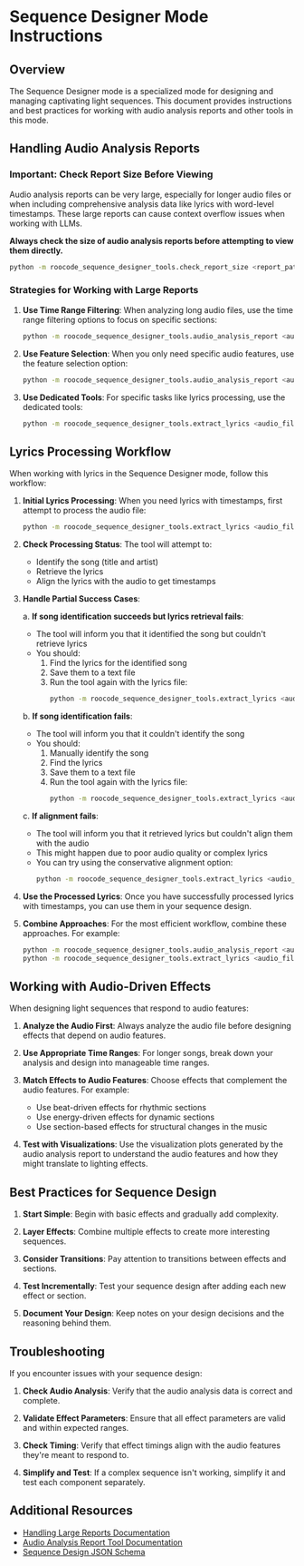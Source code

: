 # Sequence Designer Mode Instructions

## Overview

The Sequence Designer mode is a specialized mode for designing and managing captivating light sequences. This document provides instructions and best practices for working with audio analysis reports and other tools in this mode.

## Handling Audio Analysis Reports

### Important: Check Report Size Before Viewing

Audio analysis reports can be very large, especially for longer audio files or when including comprehensive analysis data like lyrics with word-level timestamps. These large reports can cause context overflow issues when working with LLMs.

**Always check the size of audio analysis reports before attempting to view them directly.**

```bash
python -m roocode_sequence_designer_tools.check_report_size <report_path>
```

### Strategies for Working with Large Reports

1. **Use Time Range Filtering**: When analyzing long audio files, use the time range filtering options to focus on specific sections:
   ```bash
   python -m roocode_sequence_designer_tools.audio_analysis_report <audio_file> --start-time 0 --end-time 60
   ```

2. **Use Feature Selection**: When you only need specific audio features, use the feature selection option:
   ```bash
   python -m roocode_sequence_designer_tools.audio_analysis_report <audio_file> --features beats,sections
   ```

3. **Use Dedicated Tools**: For specific tasks like lyrics processing, use the dedicated tools:
   ```bash
   python -m roocode_sequence_designer_tools.extract_lyrics <audio_file>
   ```

## Lyrics Processing Workflow

When working with lyrics in the Sequence Designer mode, follow this workflow:

1. **Initial Lyrics Processing**: When you need lyrics with timestamps, first attempt to process the audio file:
   ```bash
   python -m roocode_sequence_designer_tools.extract_lyrics <audio_file> --output lyrics.json
   ```

2. **Check Processing Status**: The tool will attempt to:
   - Identify the song (title and artist)
   - Retrieve the lyrics
   - Align the lyrics with the audio to get timestamps

3. **Handle Partial Success Cases**:

   a. **If song identification succeeds but lyrics retrieval fails**:
      - The tool will inform you that it identified the song but couldn't retrieve lyrics
      - You should:
        1. Find the lyrics for the identified song
        2. Save them to a text file
        3. Run the tool again with the lyrics file:
           ```bash
           python -m roocode_sequence_designer_tools.extract_lyrics <audio_file> --lyrics-file lyrics.txt --output lyrics.json
           ```

   b. **If song identification fails**:
      - The tool will inform you that it couldn't identify the song
      - You should:
        1. Manually identify the song
        2. Find the lyrics
        3. Save them to a text file
        4. Run the tool again with the lyrics file:
           ```bash
           python -m roocode_sequence_designer_tools.extract_lyrics <audio_file> --lyrics-file lyrics.txt --output lyrics.json
           ```

   c. **If alignment fails**:
      - The tool will inform you that it retrieved lyrics but couldn't align them with the audio
      - This might happen due to poor audio quality or complex lyrics
      - You can try using the conservative alignment option:
        ```bash
        python -m roocode_sequence_designer_tools.extract_lyrics <audio_file> --lyrics-file lyrics.txt --conservative --output lyrics.json
        ```

4. **Use the Processed Lyrics**: Once you have successfully processed lyrics with timestamps, you can use them in your sequence design.

4. **Combine Approaches**: For the most efficient workflow, combine these approaches. For example:
   ```bash
   python -m roocode_sequence_designer_tools.audio_analysis_report <audio_file> --start-time 0 --end-time 60 --features beats,sections
   python -m roocode_sequence_designer_tools.extract_lyrics <audio_file> --start-time 0 --end-time 60
   ```

## Working with Audio-Driven Effects

When designing light sequences that respond to audio features:

1. **Analyze the Audio First**: Always analyze the audio file before designing effects that depend on audio features.

2. **Use Appropriate Time Ranges**: For longer songs, break down your analysis and design into manageable time ranges.

3. **Match Effects to Audio Features**: Choose effects that complement the audio features. For example:
   - Use beat-driven effects for rhythmic sections
   - Use energy-driven effects for dynamic sections
   - Use section-based effects for structural changes in the music

4. **Test with Visualizations**: Use the visualization plots generated by the audio analysis report to understand the audio features and how they might translate to lighting effects.

## Best Practices for Sequence Design

1. **Start Simple**: Begin with basic effects and gradually add complexity.

2. **Layer Effects**: Combine multiple effects to create more interesting sequences.

3. **Consider Transitions**: Pay attention to transitions between effects and sections.

4. **Test Incrementally**: Test your sequence design after adding each new effect or section.

5. **Document Your Design**: Keep notes on your design decisions and the reasoning behind them.

## Troubleshooting

If you encounter issues with your sequence design:

1. **Check Audio Analysis**: Verify that the audio analysis data is correct and complete.

2. **Validate Effect Parameters**: Ensure that all effect parameters are valid and within expected ranges.

3. **Check Timing**: Verify that effect timings align with the audio features they're meant to respond to.

4. **Simplify and Test**: If a complex sequence isn't working, simplify it and test each component separately.

## Additional Resources

- [Handling Large Reports Documentation](./handling_large_reports.md)
- [Audio Analysis Report Tool Documentation](./audio_analysis_report_tool.md)
- [Sequence Design JSON Schema](./seqdesign_json_schema.md)